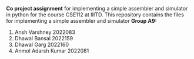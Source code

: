 **Co project assignment** for implementing a simple assembler and simulator in python for the course CSE112 at IIITD.
This repository contains the files for implementing a simple assembler and simulator
**Group A9:**
1) Ansh Varshney  2022083
2) Dhawal Bansal  2022159
3) Dhawal Garg    2022160
4) Anmol Adarsh Kumar 2022081
